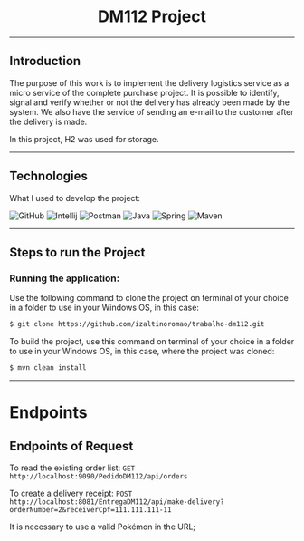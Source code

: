 <h1 align="center"> DM112 Project </h1>

---

## Introduction

The purpose of this work is to implement the delivery logistics service as a micro service of the complete purchase 
project. It is possible to identify, signal and verify whether or not the delivery has already been made by the system.
We also have the service of sending an e-mail to the customer after the delivery is made.

In this project, H2 was used for storage.

---

## Technologies

What I used to develop the project:</p>

<div align="left">

![GitHub](https://img.shields.io/badge/GitHub-100000?style=for-the-badge&logo=github&logoColor=white)
![Intellij](https://img.shields.io/badge/IntelliJ_IDEA-000000.svg?style=for-the-badge&logo=intellij-idea&logoColor=white)
![Postman](https://img.shields.io/badge/Postman-FF6C37?style=for-the-badge&logo=Postman&logoColor=white)
![Java](https://img.shields.io/badge/Java-ED8B00?style=for-the-badge&logo=openjdk&logoColor=white)
![Spring](https://img.shields.io/badge/Spring_Boot-F2F4F9?style=for-the-badge&logo=spring-boot)
![Maven](https://img.shields.io/badge/apache_maven-C71A36?style=for-the-badge&logo=apachemaven&logoColor=white)


</div>

---


## Steps to run the Project

<h3> Running the application:</h3>
Use the following command to clone the project on terminal of your choice in a folder to use in your Windows OS, in this
case:

```bash
$ git clone https://github.com/izaltinoromao/trabalho-dm112.git
```

To build the project, use this command on terminal of your choice in a folder to use in your Windows OS, in this case,
where the project was cloned:

```bash
$ mvn clean install
```


---

# Endpoints

## Endpoints of Request

To read the existing order list:
`GET  http://localhost:9090/PedidoDM112/api/orders`

To create a delivery receipt:
`POST  http://localhost:8081/EntregaDM112/api/make-delivery?orderNumber=2&receiverCpf=111.111.111-11`

It is necessary to use a valid Pokémon in the URL;

